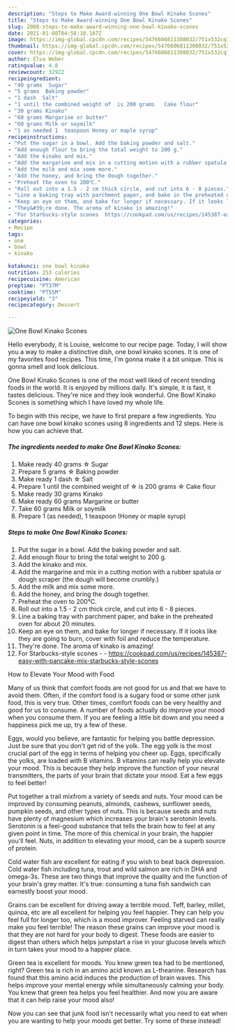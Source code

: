 ```yaml
---
description: "Steps to Make Award-winning One Bowl Kinako Scones"
title: "Steps to Make Award-winning One Bowl Kinako Scones"
slug: 2088-steps-to-make-award-winning-one-bowl-kinako-scones
date: 2021-01-08T04:58:10.167Z
image: https://img-global.cpcdn.com/recipes/5476606811308032/751x532cq70/one-bowl-kinako-scones-recipe-main-photo.jpg
thumbnail: https://img-global.cpcdn.com/recipes/5476606811308032/751x532cq70/one-bowl-kinako-scones-recipe-main-photo.jpg
cover: https://img-global.cpcdn.com/recipes/5476606811308032/751x532cq70/one-bowl-kinako-scones-recipe-main-photo.jpg
author: Elva Weber
ratingvalue: 4.8
reviewcount: 32922
recipeingredient:
- "40 grams  Sugar"
- "5 grams  Baking powder"
- "1 dash  Salt"
- "1 until the combined weight of  is 200 grams   Cake flour"
- "30 grams Kinako"
- "60 grams Margarine or butter"
- "60 grams Milk or soymilk"
- "1 as needed 1  teaspoon Honey or maple syrup"
recipeinstructions:
- "Put the sugar in a bowl. Add the baking powder and salt."
- "Add enough flour to bring the total weight to 200 g."
- "Add the kinako and mix."
- "Add the margarine and mix in a cutting motion with a rubber spatula or dough scraper (the dough will become crumbly.)"
- "Add the milk and mix some more."
- "Add the honey, and bring the dough together."
- "Preheat the oven to 200℃."
- "Roll out into a 1.5 - 2 cm thick circle, and cut into 6 - 8 pieces."
- "Line a baking tray with parchment paper, and bake in the preheated oven for about 20 minutes."
- "Keep an eye on them, and bake for longer if necessary. If it looks like they are going to burn, cover with foil and reduce the temperature."
- "They&#39;re done. The aroma of kinako is amazing!"
- "For Starbucks-style scones  https://cookpad.com/us/recipes/145387-easy-with-pancake-mix-starbucks-style-scones"
categories:
- Recipe
tags:
- one
- bowl
- kinako

katakunci: one bowl kinako 
nutrition: 253 calories
recipecuisine: American
preptime: "PT37M"
cooktime: "PT55M"
recipeyield: "3"
recipecategory: Dessert

---
```



![One Bowl Kinako Scones](https://img-global.cpcdn.com/recipes/5476606811308032/751x532cq70/one-bowl-kinako-scones-recipe-main-photo.jpg)

Hello everybody, it is Louise, welcome to our recipe page. Today, I will show you a way to make a distinctive dish, one bowl kinako scones. It is one of my favorites food recipes. This time, I'm gonna make it a bit unique. This is gonna smell and look delicious.

One Bowl Kinako Scones is one of the most well liked of recent trending foods in the world. It is enjoyed by millions daily. It's simple, it is fast, it tastes delicious. They're nice and they look wonderful. One Bowl Kinako Scones is something which I have loved my whole life.




To begin with this recipe, we have to first prepare a few ingredients. You can have one bowl kinako scones using 8 ingredients and 12 steps. Here is how you can achieve that.

<!--inarticleads1-->

##### The ingredients needed to make One Bowl Kinako Scones:

1. Make ready 40 grams ☆ Sugar
1. Prepare 5 grams ☆ Baking powder
1. Make ready 1 dash ☆ Salt
1. Prepare 1 until the combined weight of ☆ is 200 grams  ☆ Cake flour
1. Make ready 30 grams Kinako
1. Make ready 60 grams Margarine or butter
1. Take 60 grams Milk or soymilk
1. Prepare 1 (as needed), 1  teaspoon (Honey or maple syrup)




<!--inarticleads2-->

##### Steps to make One Bowl Kinako Scones:

1. Put the sugar in a bowl. Add the baking powder and salt.
1. Add enough flour to bring the total weight to 200 g.
1. Add the kinako and mix.
1. Add the margarine and mix in a cutting motion with a rubber spatula or dough scraper (the dough will become crumbly.)
1. Add the milk and mix some more.
1. Add the honey, and bring the dough together.
1. Preheat the oven to 200℃.
1. Roll out into a 1.5 - 2 cm thick circle, and cut into 6 - 8 pieces.
1. Line a baking tray with parchment paper, and bake in the preheated oven for about 20 minutes.
1. Keep an eye on them, and bake for longer if necessary. If it looks like they are going to burn, cover with foil and reduce the temperature.
1. They&#39;re done. The aroma of kinako is amazing!
1. For Starbucks-style scones -  - https://cookpad.com/us/recipes/145387-easy-with-pancake-mix-starbucks-style-scones




How to Elevate Your Mood with Food


Many of us think that comfort foods are not good for us and that we have to avoid them. Often, if the comfort food is a sugary food or some other junk food, this is very true. Other times, comfort foods can be very healthy and good for us to consume. A number of foods actually do improve your mood when you consume them. If you are feeling a little bit down and you need a happiness pick me up, try a few of these.

Eggs, would you believe, are fantastic for helping you battle depression. Just be sure that you don't get rid of the yolk. The egg yolk is the most crucial part of the egg in terms of helping you cheer up. Eggs, specifically the yolks, are loaded with B vitamins. B vitamins can really help you elevate your mood. This is because they help improve the function of your neural transmitters, the parts of your brain that dictate your mood. Eat a few eggs to feel better!

Put together a trail mixfrom a variety of seeds and nuts. Your mood can be improved by consuming peanuts, almonds, cashews, sunflower seeds, pumpkin seeds, and other types of nuts. This is because seeds and nuts have plenty of magnesium which increases your brain's serotonin levels. Serotonin is a feel-good substance that tells the brain how to feel at any given point in time. The more of this chemical in your brain, the happier you'll feel. Nuts, in addition to elevating your mood, can be a superb source of protein.

Cold water fish are excellent for eating if you wish to beat back depression. Cold water fish including tuna, trout and wild salmon are rich in DHA and omega-3s. These are two things that improve the quality and the function of your brain's grey matter. It's true: consuming a tuna fish sandwich can earnestly boost your mood. 

Grains can be excellent for driving away a terrible mood. Teff, barley, millet, quinoa, etc are all excellent for helping you feel happier. They can help you feel full for longer too, which is a mood improver. Feeling starved can really make you feel terrible! The reason these grains can improve your mood is that they are not hard for your body to digest. These foods are easier to digest than others which helps jumpstart a rise in your glucose levels which in turn takes your mood to a happier place.

Green tea is excellent for moods. You knew green tea had to be mentioned, right? Green tea is rich in an amino acid known as L-theanine. Research has found that this amino acid induces the production of brain waves. This helps improve your mental energy while simultaneously calming your body. You knew that green tea helps you feel healthier. And now you are aware that it can help raise your mood also!

Now you can see that junk food isn't necessarily what you need to eat when you are wanting to help your moods get better. Try some of these instead!

